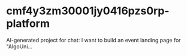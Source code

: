 # cmf4y3zm30001jy0416pzs0rp-platform
AI-generated project for chat: I want to build an event landing page for "AlgoUni...
